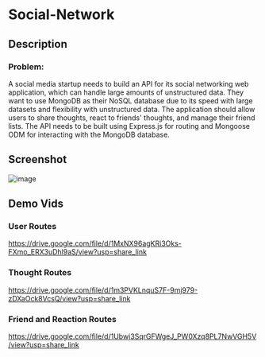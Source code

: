 # Social-Network

## Description

### Problem:

A social media startup needs to build an API for its social networking web application, which can handle large amounts of unstructured data. They want to use MongoDB as their NoSQL database due to its speed with large datasets and flexibility with unstructured data. The application should allow users to share thoughts, react to friends' thoughts, and manage their friend lists. The API needs to be built using Express.js for routing and Mongoose ODM for interacting with the MongoDB database.


## Screenshot

![image](https://user-images.githubusercontent.com/112663656/221658330-f9225c93-e470-467d-97c5-0ef19a0aafdc.png)

## Demo Vids

### User Routes

https://drive.google.com/file/d/1MxNX96agKRi3Oks-FXmo_ERX3uDhl9aS/view?usp=share_link 

### Thought Routes

https://drive.google.com/file/d/1m3PVKLnquS7F-9mj979-zDXaOck8VcsQ/view?usp=share_link

### Friend and Reaction Routes

https://drive.google.com/file/d/1Ubwj3SqrGFWgeJ_PW0Xzq8PL7NwVGH5V/view?usp=share_link
